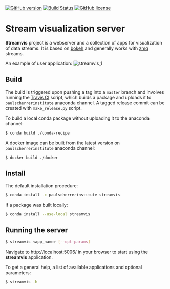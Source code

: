 [![GitHub version](https://badge.fury.io/gh/ivan-usov%2Fstreamvis.svg)](https://badge.fury.io/gh/ivan-usov%2Fstreamvis)
[![Build Status](https://travis-ci.com/paulscherrerinstitute/streamvis.svg?branch=master)](https://travis-ci.com/paulscherrerinstitute/streamvis)
[![GitHub license](https://img.shields.io/github/license/paulscherrerinstitute/streamvis)](https://github.com/paulscherrerinstitute/streamvis/blob/master/LICENSE)

# Stream visualization server
**Streamvis** project is a webserver and a collection of apps for visualization of data streams. It is based on [bokeh](https://github.com/bokeh/bokeh) and generally works with [zmq](https://github.com/zeromq/libzmq) streams.

An example of user application:
![streamvis_1](https://user-images.githubusercontent.com/13196195/50630977-0275a280-0f43-11e9-8734-17257dd1fb1d.gif)

## Build
The build is triggered upon pushing a tag into a `master` branch and involves running the [Travis CI](https://travis-ci.com/github/paulscherrerinstitute/streamvis) script, which builds a package and uploads it to `paulscherrerinstitute` anaconda channel. A tagged release commit can be created with `make_release.py` script.

To build a local conda package without uploading it to the anaconda channel:
```bash
$ conda build ./conda-recipe
```

A docker image can be built from the latest version on `paulscherrerinstitute` anaconda channel:
```bash
$ docker build ./docker
```

## Install
The default installation procedure:
```bash
$ conda install -c paulscherrerinstitute streamvis
```

If a package was built locally:
```bash
$ conda install --use-local streamvis
```

## Running the server
```bash
$ streamvis <app_name> [--opt-params]
```
Navigate to http://localhost:5006/ in your browser to start using the **streamvis** application.

To get a general help, a list of available applications and optional parameters:
```bash
$ streamvis -h
```
